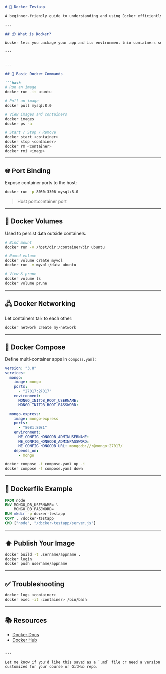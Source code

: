 
````markdown
# 🐳 Docker Testapp

A beginner-friendly guide to understanding and using Docker efficiently — with practical commands, real-world usage, and examples.

---

## 📦 What is Docker?

Docker lets you package your app and its environment into containers so it works the same everywhere.

---


---

## 🔧 Basic Docker Commands

```bash
# Run an image
docker run -it ubuntu

# Pull an image
docker pull mysql:8.0

# View images and containers
docker images
docker ps -a

# Start / Stop / Remove
docker start <container>
docker stop <container>
docker rm <container>
docker rmi <image>
````

---

## 🌐 Port Binding

Expose container ports to the host:

```bash
docker run -p 8080:3306 mysql:8.0
```

> Host port\:container port

---

## 📁 Docker Volumes

Used to persist data outside containers.

```bash
# Bind mount
docker run -v /host/dir:/container/dir ubuntu

# Named volume
docker volume create myvol
docker run -v myvol:/data ubuntu

# View & prune
docker volume ls
docker volume prune
```

---

## 🖧 Docker Networking

Let containers talk to each other:

```bash
docker network create my-network
```



---

## 🧱 Docker Compose

Define multi-container apps in `compose.yaml`:

```yaml
version: "3.8"
services:
  mongo:
    image: mongo
    ports:
      - "27017:27017"
    environment:
      MONGO_INITDB_ROOT_USERNAME: 
      MONGO_INITDB_ROOT_PASSWORD: 

  mongo-express:
    image: mongo-express
    ports:
      - "8081:8081"
    environment:
      ME_CONFIG_MONGODB_ADMINUSERNAME: 
      ME_CONFIG_MONGODB_ADMINPASSWORD: 
      ME_CONFIG_MONGODB_URL: mongodb://:@mongo:27017/
    depends_on:
      - mongo
```

```bash
docker compose -f compose.yaml up -d
docker compose -f compose.yaml down
```

---

## 🐳 Dockerfile Example

```dockerfile
FROM node
ENV MONGO_DB_USERNAME= \
    MONGO_DB_PASSWORD=
RUN mkdir -p docker-testapp
COPY . /docker-testapp
CMD ["node", "/docker-testapp/server.js"]
```

---

## ⬆️ Publish Your Image

```bash
docker build -t username/appname .
docker login
docker push username/appname
```

---

## ✅ Troubleshooting

```bash
docker logs <container>
docker exec -it <container> /bin/bash
```

---

## 📚 Resources

* [Docker Docs](https://docs.docker.com/)
* [Docker Hub](https://hub.docker.com/)

```

---

Let me know if you'd like this saved as a `.md` file or need a version customized for your course or GitHub repo.
```
